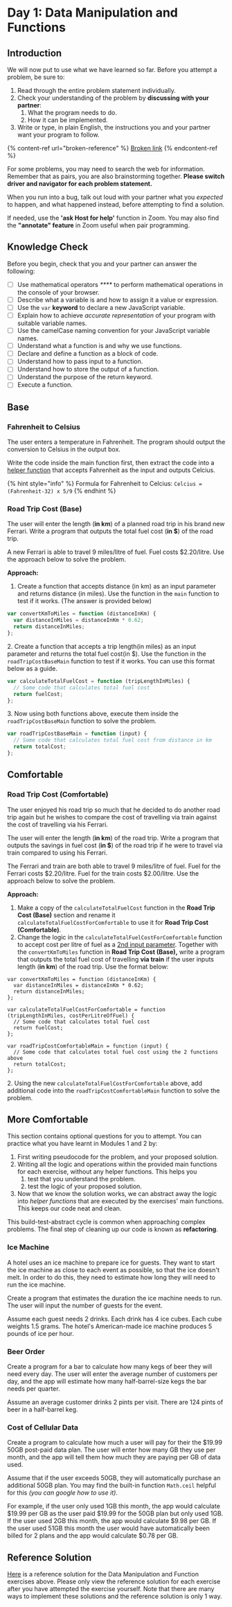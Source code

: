# Day 1: Data Manipulation and Functions

## Introduction

We will now put to use what we have learned so far. Before you attempt a problem, be sure to:

1. Read through the entire problem statement individually.
2. Check your understanding of the problem by **discussing with your partner**:
   1. What the program needs to do.
   2. How it can be implemented.
3. Write or type, in plain English, the instructions you and your partner want your program to follow.

{% content-ref url="broken-reference" %}
[Broken link](broken-reference)
{% endcontent-ref %}

For some problems, you may need to search the web for information. Remember that as pairs, you are also brainstorming together. **Please switch driver and navigator for each problem statement.**

When you run into a bug, talk out loud with your partner what you _expected_ to happen, and what happened instead, before attempting to find a solution.

If needed, use the **'ask Host for help'** function in Zoom. You may also find the **"annotate" feature** in Zoom useful when pair programming.

## Knowledge Check

Before you begin, check that you and your partner can answer the following:

* [ ] Use mathematical operators _\*\*\*\*_ to perform mathematical operations in the console of your browser.
* [ ] Describe what a variable is and how to assign it a value or expression.
* [ ] Use the `var` **keyword** to declare a new JavaScript variable.
* [ ] Explain how to achieve _accurate representation_ of your program with suitable variable names.
* [ ] Use the camelCase naming convention for your JavaScript variable names.
* [ ] Understand what a function is and why we use functions.
* [ ] Declare and define a function as a block of code.
* [ ] Understand how to pass input to a function.
* [ ] Understand how to store the output of a function.
* [ ] Understand the purpose of the return keyword.
* [ ] Execute a function.

## **Base**

### **Fahrenheit to Celsius**

The user enters a temperature in Fahrenheit. The program should output the conversion to Celsius in the output box.

Write the code inside the main function first, then extract the code into a [helper function](../../modules/2-structuring-and-debugging-code/2.3-functions/2.3.1-functions.md#define-a-function) that accepts Fahrenheit as the input and outputs Celcius.

{% hint style="info" %}
Formula for Fahrenheit to Celcius: `Celcius = (Fahrenheit-32) x 5/9`
{% endhint %}

### **Road Trip Cost (Base)**

The user will enter the length (**in km**) of a planned road trip in his brand new Ferrari. Write a program that outputs the total fuel cost (**in $**) of the road trip.

A new Ferrari is able to travel 9 miles/litre of fuel. Fuel costs $2.20/litre. Use the approach below to solve the problem.

**Approach:**

1. Create a function that accepts distance (in km) as an input parameter and returns distance (in miles). Use the function in the `main` function to test if it works. (The answer is provided below)

```javascript
var convertKmToMiles = function (distanceInKm) {
  var distanceInMiles = distanceInKm * 0.62;
  return distanceInMiles;
};
```

2\. Create a function that accepts a trip length(in miles) as an input parameter and returns the total fuel cost(in $). Use the function in the `roadTripCostBaseMain` function to test if it works. You can use this format below as a guide.

```javascript
var calculateTotalFuelCost = function (tripLengthInMiles) {
  // Some code that calculates total fuel cost
  return fuelCost;
};
```

3\. Now using both functions above, execute them inside the `roadTripCostBaseMain` function to solve the problem.

```javascript
var roadTripCostBaseMain = function (input) {
  // Some code that calculates total fuel cost from distance in km
  return totalCost;
};
```

## **Comfortable**

### **Road Trip Cost (Comfortable)**

The user enjoyed his road trip so much that he decided to do another road trip again but he wishes to compare the cost of travelling via train against the cost of travelling via his Ferrari.

The user will enter the length (**in km**) of the road trip. Write a program that outputs the savings in fuel cost (**in $**) of the road trip if he were to travel via train compared to using his Ferrari.

The Ferrari and train are both able to travel 9 miles/litre of fuel. Fuel for the Ferrari costs $2.20/litre. Fuel for the train costs $2.00/litre. Use the approach below to solve the problem.

**Approach:**

1. Make a copy of the `calculateTotalFuelCost` function in the **Road Trip Cost (Base)** section and rename it `calculateTotalFuelCostForComfortable` to use it for **Road Trip Cost (Comfortable)**.
2. Change the logic in the `calculateTotalFuelCostForComfortable` function to accept cost per litre of fuel as a [2nd input parameter](../../modules/2-structuring-and-debugging-code/2.3-functions/2.3.2-functions-ii.md#introduction). Together with the `convertKmToMiles` function in **Road Trip Cost (Base),** write a program that outputs the total fuel cost of travelling **via train** if the user inputs length (**in km**) of the road trip. Use the format below:

```
var convertKmToMiles = function (distanceInKm) {
  var distanceInMiles = distanceInKm * 0.62;
  return distanceInMiles;
};

var calculateTotalFuelCostForComfortable = function (tripLengthInMiles, costPerLitreOfFuel) {
  // Some code that calculates total fuel cost
  return fuelCost;
};

var roadTripCostComfortableMain = function (input) {
  // Some code that calculates total fuel cost using the 2 functions above
  return totalCost;
};
```

2\. Using the new `calculateTotalFuelCostForComfortable` above, add additional code into the `roadTripCostComfortableMain` function to solve the problem.

## More Comfortable

This section contains optional questions for you to attempt. You can practice what you have learnt in Modules 1 and 2 by:

1. First writing pseudocode for the problem, and your proposed solution.
2. Writing all the logic and operations within the provided main functions for each exercise, without any helper functions. This helps you
   1. test that you understand the problem.
   2. test the logic of your proposed solution.
3. Now that we know the solution works, we can abstract away the logic into _helper functions_ that are executed by the exercises' main functions. This keeps our code neat and clean.

This build-test-abstract cycle is common when approaching complex problems. The final step of cleaning up our code is known as **refactoring**.

### Ice Machine

A hotel uses an ice machine to prepare ice for guests. They want to start the ice machine as close to each event as possible, so that the ice doesn't melt. In order to do this, they need to estimate how long they will need to run the ice machine.

Create a program that estimates the duration the ice machine needs to run. The user will input the number of guests for the event.

Assume each guest needs 2 drinks. Each drink has 4 ice cubes. Each cube weights 1.5 grams. The hotel's American-made ice machine produces 5 pounds of ice per hour.

### Beer Order

Create a program for a bar to calculate how many kegs of beer they will need every day. The user will enter the average number of customers per day, and the app will estimate how many half-barrel-size kegs the bar needs per quarter.

Assume an average customer drinks 2 pints per visit. There are 124 pints of beer in a half-barrel keg.

### Cost of Cellular Data

Create a program to calculate how much a user will pay for their the $19.99 50GB post-paid data plan. The user will enter how many GB they use per month, and the app will tell them how much they are paying per GB of data used.

Assume that if the user exceeds 50GB, they will automatically purchase an additional 50GB plan. You may find the built-in function `Math.ceil` helpful for this _(you can google how to use it)_.

For example, if the user only used 1GB this month, the app would calculate $19.99 per GB as the user paid $19.99 for the 50GB plan but only used 1GB. If the user used 2GB this month, the app would calculate $9.98 per GB. If the user used 51GB this month the user would have automatically been billed for 2 plans and the app would calculate $0.78 per GB.

## Reference Solution

[Here](https://github.com/rocketacademy/basics-starter-code-2.0/blob/day1/day01-data-manipulation-and-functions/in-class/script.js) is a reference solution for the Data Manipulation and Function exercises above. Please only view the reference solution for each exercise after you have attempted the exercise yourself. Note that there are many ways to implement these solutions and the reference solution is only 1 way.
